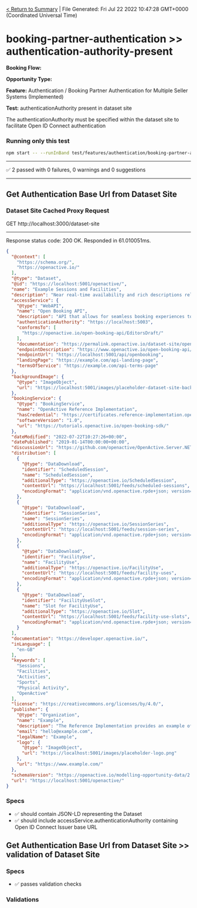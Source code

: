 [< Return to Summary](summary.md) | File Generated: Fri Jul 22 2022 10:47:28 GMT+0000 (Coordinated Universal Time)

# booking-partner-authentication >> authentication-authority-present

**Booking Flow:** 

**Opportunity Type:** 

**Feature:** Authentication / Booking Partner Authentication for Multiple Seller Systems (Implemented) 

**Test:**  authenticationAuthority present in dataset site

The authenticationAuthority must be specified within the dataset site to facilitate Open ID Connect authentication

### Running only this test

```bash
npm start -- --runInBand test/features/authentication/booking-partner-authentication/implemented/authentication-authority-present-test.js
```

---

✅ 2 passed with 0 failures, 0 warnings and 0 suggestions 

---


## Get Authentication Base Url from Dataset Site

### Dataset Site Cached Proxy Request
GET http://localhost:3000/dataset-site


---
Response status code: 200 OK. Responded in 61.010051ms.
```json
{
  "@context": [
    "https://schema.org/",
    "https://openactive.io/"
  ],
  "@type": "Dataset",
  "@id": "https://localhost:5001/openactive/",
  "name": "Example Sessions and Facilities",
  "description": "Near real-time availability and rich descriptions relating to the sessions and facilities available from Example",
  "accessService": {
    "@type": "WebAPI",
    "name": "Open Booking API",
    "description": "API that allows for seamless booking experiences to be created for sessions and facilities available from Example",
    "authenticationAuthority": "https://localhost:5003",
    "conformsTo": [
      "https://openactive.io/open-booking-api/EditorsDraft/"
    ],
    "documentation": "https://permalink.openactive.io/dataset-site/open-booking-api-documentation",
    "endpointDescription": "https://www.openactive.io/open-booking-api/EditorsDraft/swagger.json",
    "endpointUrl": "https://localhost:5001/api/openbooking",
    "landingPage": "https://example.com/api-landing-page",
    "termsOfService": "https://example.com/api-terms-page"
  },
  "backgroundImage": {
    "@type": "ImageObject",
    "url": "https://localhost:5001/images/placeholder-dataset-site-background.jpg"
  },
  "bookingService": {
    "@type": "BookingService",
    "name": "OpenActive Reference Implementation",
    "hasCredential": "https://certificates.reference-implementation.openactive.io/examples/all-features/controlled/",
    "softwareVersion": "1.0",
    "url": "https://tutorials.openactive.io/open-booking-sdk/"
  },
  "dateModified": "2022-07-22T10:27:26+00:00",
  "datePublished": "2019-01-14T00:00:00+00:00",
  "discussionUrl": "https://github.com/openactive/OpenActive.Server.NET/issues",
  "distribution": [
    {
      "@type": "DataDownload",
      "identifier": "ScheduledSession",
      "name": "ScheduledSession",
      "additionalType": "https://openactive.io/ScheduledSession",
      "contentUrl": "https://localhost:5001/feeds/scheduled-sessions",
      "encodingFormat": "application/vnd.openactive.rpde+json; version=1"
    },
    {
      "@type": "DataDownload",
      "identifier": "SessionSeries",
      "name": "SessionSeries",
      "additionalType": "https://openactive.io/SessionSeries",
      "contentUrl": "https://localhost:5001/feeds/session-series",
      "encodingFormat": "application/vnd.openactive.rpde+json; version=1"
    },
    {
      "@type": "DataDownload",
      "identifier": "FacilityUse",
      "name": "FacilityUse",
      "additionalType": "https://openactive.io/FacilityUse",
      "contentUrl": "https://localhost:5001/feeds/facility-uses",
      "encodingFormat": "application/vnd.openactive.rpde+json; version=1"
    },
    {
      "@type": "DataDownload",
      "identifier": "FacilityUseSlot",
      "name": "Slot for FacilityUse",
      "additionalType": "https://openactive.io/Slot",
      "contentUrl": "https://localhost:5001/feeds/facility-use-slots",
      "encodingFormat": "application/vnd.openactive.rpde+json; version=1"
    }
  ],
  "documentation": "https://developer.openactive.io/",
  "inLanguage": [
    "en-GB"
  ],
  "keywords": [
    "Sessions",
    "Facilities",
    "Activities",
    "Sports",
    "Physical Activity",
    "OpenActive"
  ],
  "license": "https://creativecommons.org/licenses/by/4.0/",
  "publisher": {
    "@type": "Organization",
    "name": "Example",
    "description": "The Reference Implementation provides an example of an full conformant implementation of the OpenActive specifications.",
    "email": "hello@example.com",
    "legalName": "Example",
    "logo": {
      "@type": "ImageObject",
      "url": "https://localhost:5001/images/placeholder-logo.png"
    },
    "url": "https://www.example.com/"
  },
  "schemaVersion": "https://openactive.io/modelling-opportunity-data/2.0/",
  "url": "https://localhost:5001/openactive/"
}
```
### Specs
* ✅ should contain JSON-LD representing the Dataset
* ✅ should include accessService.authenticationAuthority containing Open ID Connect Issuer base URL

## Get Authentication Base Url from Dataset Site >> validation of Dataset Site
### Specs
* ✅ passes validation checks

### Validations


